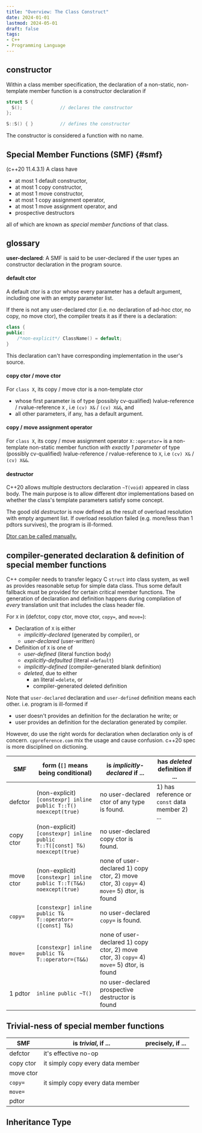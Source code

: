 ```yaml
---
title: "Overview: The Class Construct"
date: 2024-01-01
lastmod: 2024-05-01
draft: false
tags:
- C++
- Programming Language
---
```


## constructor

Within a class member specification, the declaration of a non-static, non-template member function is a constructor declaration if

<!-- TODO -->

```c++
struct S {
  S();              // declares the constructor
};

S::S() { }          // defines the constructor
```

The constructor is considered a function with no name.

## Special Member Functions (SMF) {#smf}

(c++20 11.4.3.1) A class have

- at most 1 default constructor,
- at most 1 copy constructor,
- at most 1 move constructor,
- at most 1 copy assignment operator,
- at most 1 move assignment operator, and
- prospective destructors

all of which are known as *special member functions* of that class.

## glossary

**user-declared**: A SMF is said to be user-declared if the user types an constructor declaration in the program source.

#### default ctor

A default ctor is a ctor whose every parameter has a default argument, including one with an empty parameter list.

If there is not any user-declared ctor (i.e. no declaration of ad-hoc ctor, no copy, no move ctor), the compiler treats it as if there is a declaration:

```c++
class {
public:
    /*non-explicit*/ ClassName() = default;
}
```

This declaration can't have corresponding implementation in the user's source.

#### copy ctor / move ctor

For `class X`, its copy / move ctor is a non-template ctor
- whose first parameter is of type (possibly cv-qualified) lvalue-reference / rvalue-reference `X` , i.e `(cv) X&` / `(cv) X&&`, and
- all other parameters, if any, has a default argument.

#### copy / move assignment operator

For `class X`, its copy / move assignment operator `X::operator=` is a non-template non-static member function
*with exactly 1 parameter* of type (possibly cv-qualified) lvalue-reference / rvalue-reference to `X`, i.e `(cv) X&` / `(cv) X&&`.

#### destructor

<!-- (chosen from multiple *prospective destructors* - a by-product to allow C++20 concept feature); -->

C++20 allows multiple destructors declaration `~T(void)` appeared in class body.
The main purpose is to allow different dtor implementations based on whether the class's template parameters satisfy some concept.

The good old *destructor* is now defined as the result of overload resolution with empty argument list.
If overload resolution failed (e.g. more/less than 1 pdtors survives), the program is ill-formed.

[Dtor can be called manually.](https://stackoverflow.com/questions/14187006/is-calling-destructor-manually-always-a-sign-of-bad-design)


## compiler-generated declaration & definition of special member functions

C++ compiler needs to transfer legacy C `struct` into class system, as well as provides reasonable setup for simple data class.
Thus some default fallback must be provided for certain critical member functions.
The generation of declaration and definition happens during compilation of *every* translation unit that includes the class header file.

For `X` in (defctor, copy ctor, move ctor, `copy=`, and `move=`):

- Declaration of `X` is either
    - *implicitly-declared* (generated by compiler), or
    - *user-declared* (user-written)
- Definition of `X` is one of
    - *user-defined* (literal function body)
    - *explicitly-defaulted* (literal `=default`)
    - *implicitly-defined* (compiler-generated blank definition)
    - *deleted*, due to either
        - an literal `=delete`, or
        - compiler-generated deleted definition

Note that `user-declared` declaration and `user-defined` definition means each other. i.e. program is ill-formed if
- user doesn't provides an definition for the declaration he write; or
- user provides an definition for the declaration generated by compiler.

However, do use the right words for declaration when declaration only is of concern.
`cppreference.com` mix the usage and cause confusion. c++20 spec is more disciplined on dictioning.

| SMF       | form  (`[]` means being conditional)                                       | is *implicitly-declared* if ...                                                            | has *deleted* definition if ...                |
|-----------|----------------------------------------------------------------------------|--------------------------------------------------------------------------------------------|------------------------------------------------|
| defctor   | (non-explicit) `[constexpr] inline public T::T() noexcept(true)`           | no user-declared ctor of any type is found.                                                | 1) has reference or `const` data member 2) ... |
| copy ctor | (non-explicit) `[constexpr] inline public T::T([const] T&) noexcept(true)` | no user-declared copy ctor is found.                                                       |                                                |
| move ctor | (non-explicit) `[constexpr] inline public T::T(T&&) noexcept(true)`        | none of user-declared 1) copy ctor, 2) move ctor, 3) `copy=`  4) `move=` 5) dtor, is found |                                                |
| `copy=`   | `[constexpr] inline public T& T::operator=([const] T&)`                    | no user-declared `copy=` is found.                                                         |                                                |
| `move=`   | `[constexpr] inline public T& T::operator=(T&&)`                           | none of user-declared 1) copy ctor, 2) move ctor, 3) `copy=`  4) `move=` 5) dtor, is found |                                                |
| 1 pdtor   | `inline public ~T()`                                                       | no user-declared prospective destructor is found                                           |                                                |

## Trivial-ness of special member functions

| SMF       | is *trivial*, if ...             | precisely, if ... |
|-----------|----------------------------------|-------------------|
| defctor   | it's effective no-op             |                   |
| copy ctor | it simply copy every data member |                   |
| move ctor |                                  |                   |
| `copy=`   | it simply copy every data member |                   |
| `move=`   |                                  |                   |
| pdtor     |                                  |                   |

<!-- The main purpose of defining "trivial-ness" is to ... -->

## Inheritance Type
